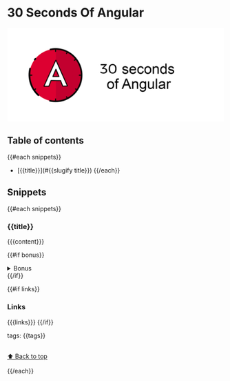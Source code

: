 # 30 Seconds Of Angular
[![Logo](/templates/logo.png)](https://github.com/nycJSorg/30-seconds-of-angular)

## Table of contents

{{#each snippets}}
* [{{title}}](#{{slugify title}})
{{/each}}

## Snippets
{{#each snippets}}
### {{title}}
{{{content}}}

{{#if bonus}}
<details>
<summary>Bonus</summary>
{{{bonus}}}
</details>
{{/if}}

{{#if links}}
### Links
{{{links}}}
{{/if}}

tags: {{tags}}

<br>[⬆ Back to top](#table-of-contents)<br><br>
{{/each}}
